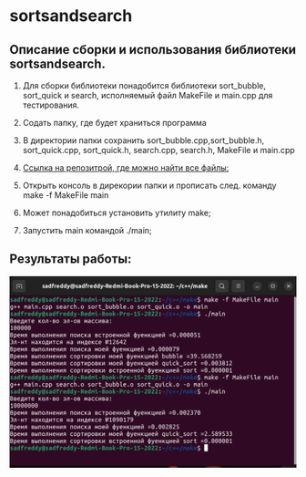 # sortsandsearch
## Описание сборки и использования библиотеки sortsandsearch.
1. Для сборки библиотеки понадобится библиотеки sort_bubble, sort_quick и search, исполняемый файл MakeFile и main.cpp для тестирования.

2. Содать папку, где будет храниться программа

3. В директории папки сохранить sort_bubble.cpp,sort_bubble.h,  sort_quick.cpp, sort_quick.h, search.cpp, search.h, MakeFile и main.cpp
   
4. [Cсылка на репозитрой, где можно найти все файлы:](https://github.com/stumpfeklinge/sortsandsearch)

5. Открыть консоль в дирекории папки и прописать след. команду make -f MakeFile main

6. Может понадобиться установить утилиту make;

7. Запустить main командой ./main;

## Результаты работы: 
![res](image-1.png)
